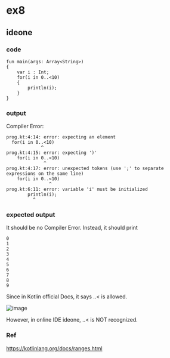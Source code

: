 # ex8
## ideone
### code
    fun main(args: Array<String>) 
    {
    	var i : Int;
    	for(i in 0..<10)
    	{
    		println(i);
    	}
    }
### output
Compiler Error:
        
    prog.kt:4:14: error: expecting an element
      for(i in 0..<10)
                 ^
    prog.kt:4:15: error: expecting ')'
    	for(i in 0..<10)
                  ^
    prog.kt:4:17: error: unexpected tokens (use ';' to separate expressions on the same line)
    	for(i in 0..<10)
                    ^
    prog.kt:6:11: error: variable 'i' must be initialized
    		println(i);
              ^
### expected output
It should be no Compiler Error. Instead, it should print
  
    0
    1
    2
    3
    4
    5
    6
    7
    8
    9

Since in Kotlin official Docs, it says ..< is allowed.

![image](https://github.com/40843245/Kotlin_Code_Practice/assets/75050655/3b05904c-73cc-469e-a366-b6242d24a8d5)

However, in online IDE ideone, ..< is NOT recognized.


### Ref
https://kotlinlang.org/docs/ranges.html

    

